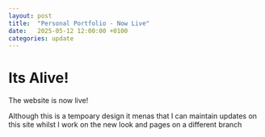 ```yaml
---
layout: post
title:  "Personal Portfolio - Now Live"
date:   2025-05-12 12:00:00 +0100
categories: update
---
```

# Its Alive! #

The website is now live!

Although this is a tempoary design it menas that I can maintain updates on this site whilst I work on the new look and pages on a different branch  


